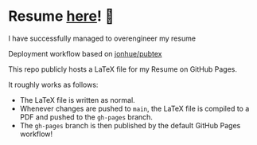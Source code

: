 # Resume [here](https://underscorehasan.github.io/resume/resume.pdf)! 📜

I have successfully managed to overengineer my resume

Deployment workflow based on [jonhue/pubtex](https://github.com/jonhue/pubtex)

This repo publicly hosts a LaTeX file for my Resume on GitHub Pages.

It roughly works as follows:

- The LaTeX file is written as normal.
- Whenever changes are pushed to `main`, the LaTeX file is compiled to a PDF and pushed to the `gh-pages` branch.
- The `gh-pages` branch is then published by the default GitHub Pages workflow!

